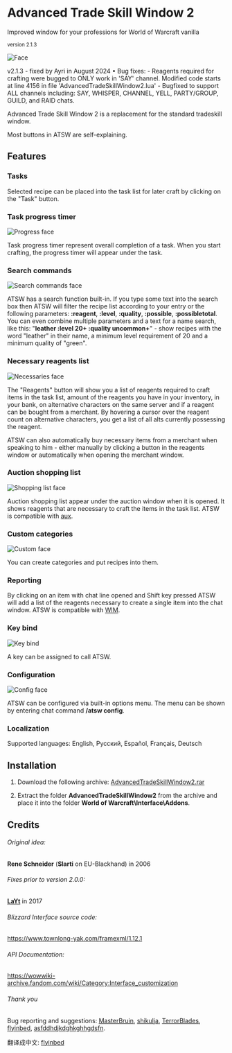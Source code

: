 # Advanced Trade Skill Window 2
Improved window for your professions for World of Warcraft vanilla

<sub>version 2.1.3</sub>

![Face](https://github.com/Shellyoung/AdvancedTradeSkillWindow2/assets/40469927/03e89d75-14f0-417a-8c27-808cb54ce29f)

v2.1.3 - fixed by Ayri in August 2024
• Bug fixes:
	- Reagents required for crafting were bugged to ONLY work in 'SAY' channel.  Modified code starts at line 4156 in file 'AdvancedTradeSkillWindow2.lua'
		- Bugfixed to support ALL channels including: SAY, WHISPER, CHANNEL, YELL, PARTY/GROUP, GUILD, and RAID chats.

  Advanced Trade Skill Window 2 is a replacement for the standard tradeskill window.
  
  Most buttons in ATSW are self-explaining.
  
  ## Features
  ### Tasks
  Selected recipe can be placed into the task list for later craft by clicking on the "Task" button.
  
  ### Task progress timer
  ![Progress face](https://user-images.githubusercontent.com/40469927/189532773-1d745b82-9a98-4db6-919d-4ba86f0b4ab2.png)
  
  Task progress timer represent overall completion of a task. When you start crafting, the progress timer will appear under the task.


  ### Search commands
  
  ![Search commands face](https://user-images.githubusercontent.com/40469927/189532786-b064c4fe-b156-42df-b45f-09bed5b6e3d3.png)
  
  ATSW has a search function built-in. If you type some text into the search box then ATSW will filter the recipe list according to your entry or the following parameters: **:reagent**, **:level**, **:quality**, **:possible**, **:possibletotal**. You can even combine multiple parameters and a text for a name search, like this:
"**leather :level 20+ :quality uncommon+**" - show recipes with the word "leather" in their name, a minimum level requirement of 20 and a minimum quality of "green".
  
  
  ### Necessary reagents list
  
  ![Necessaries face](https://user-images.githubusercontent.com/40469927/189532793-dc72aceb-4eac-4e72-9b86-9cdec2fc4e3e.png)
  
  The "Reagents" button will show you a list of reagents required to craft items in the task list, amount of the reagents you have in your inventory, in your bank, on alternative characters on the same server and if a reagent can be bought from a merchant. By hovering a cursor over the reagent count on alternative characters, you get a list of all alts currently possessing the reagent.

  ATSW can also automatically buy necessary items from a merchant when speaking to him - either manually by clicking a button in the reagents window or automatically when opening the merchant window.
  
  ### Auction shopping list
  
  ![Shopping list face](https://user-images.githubusercontent.com/40469927/189533362-11b26c25-e929-4da5-a89a-39200e7d4507.png)
  
  Auction shopping list appear under the auction window when it is opened. It shows reagents that are necessary to craft the items in the task list. ATSW is compatible with [aux](https://github.com/shirsig/aux-addon-vanilla).
  
  ### Custom categories
  
  ![Custom face](https://github.com/Shellyoung/AdvancedTradeSkillWindow2/assets/40469927/c526b0c1-c03d-4619-bb4a-2b9d86d99f40)



  You can create categories and put recipes into them.
  
  
  ### Reporting

  By clicking on an item with chat line opened and Shift key pressed ATSW will add a list of the reagents necessary to create a single item into the chat window. ATSW is compatible with [WIM](https://github.com/shirsig/WIM).
  
  
  ### Key bind
  
  ![Key bind](https://github.com/Shellyoung/AdvancedTradeSkillWindow2/assets/40469927/62774995-5b4c-4c32-88b1-7367ea3de545)


  
  A key can be assigned to call ATSW.
  
  
  ### Configuration
  
  ![Config face](https://github.com/Shellyoung/AdvancedTradeSkillWindow2/assets/40469927/14bb999e-3cf2-4657-8dfd-728f545a7169)

  
  ATSW can be configured via built-in options menu. The menu can be shown by entering chat command **/atsw config**.


  ### Localization
  Supported languages: English, Русский, Español, Français, Deutsch

  ## Installation
  1. Download the following archive: [AdvancedTradeSkillWindow2.rar](https://github.com/Shellyoung/Advanced-Trade-Skill-Window/releases/download/2.1.3/AdvancedTradeSkillWindow2.rar)
  
  2. Extract the folder	**AdvancedTradeSkillWindow2** from the archive and place it into the folder **World of Warcraft\Interface\Addons**.
  
  ## Credits
  
  ###### Original idea:
  **Rene Schneider** (**Slarti** on EU-Blackhand) in 2006 
  
  ###### Fixes prior to version 2.0.0:
  [**LaYt**](https://github.com/laytya) in 2017
  
  ###### Blizzard Interface source code:
  https://www.townlong-yak.com/framexml/1.12.1
  
  ###### API Documentation:
  https://wowwiki-archive.fandom.com/wiki/Category:Interface_customization

  ###### Thank you
  Bug reporting and suggestions: [MasterBruin](https://github.com/MasterBruin), [shikulja](https://github.com/shikulja), [TerrorBlades](https://github.com/TerrorBlades), [flyinbed](https://github.com/flyinbed), [asfddhdjkdghkghhgdsfn](https://github.com/asfddhdjkdghkghhgdsfn).
  
  翻译成中文: [flyinbed](https://github.com/flyinbed)
